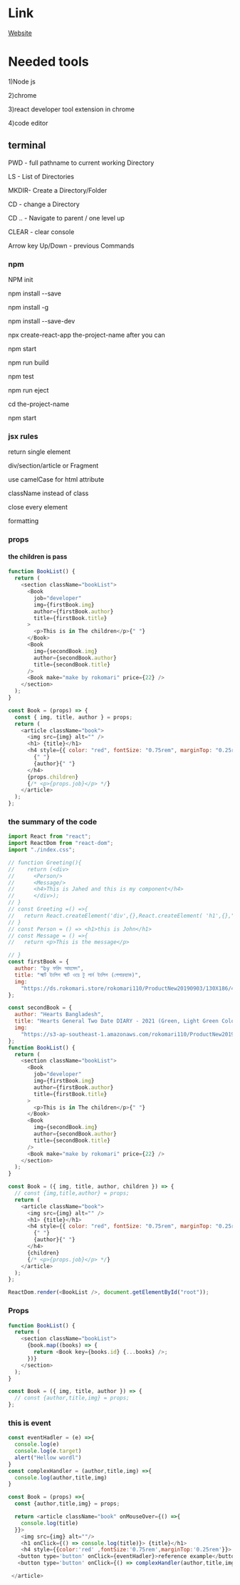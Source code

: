 # Link

[Website](https://react-basic-freecodecamp.netlify.app/)

# Needed tools

1)Node js

2)chrome

3)react developer tool extension in chrome

4)code editor

## terminal

PWD - full pathname to current working Directory

LS - List of Directories

MKDIR- Create a Directory/Folder

CD - change a Directory

CD .. - Navigate to parent / one level up

CLEAR - clear console

Arrow key Up/Down - previous Commands

### npm

NPM init

npm install <package name > --save

npm install <package name > -g

npm install <package name > --save-dev

npx create-react-app the-project-name
after you can

npm start

npm run build

npm test

npm run eject

cd the-project-name

npm start

### jsx rules

return single element

div/section/article or Fragment

use camelCase for html attribute

className instead of class

close every element

formatting

### props

#### the children is pass

```javascript
function BookList() {
  return (
    <section className="bookList">
      <Book
        job="developer"
        img={firstBook.img}
        author={firstBook.author}
        title={firstBook.title}
      >
        <p>This is in The children</p>{" "}
      </Book>
      <Book
        img={secondBook.img}
        author={secondBook.author}
        title={secondBook.title}
      />
      <Book make="make by rokomari" price={22} />
    </section>
  );
}

const Book = (props) => {
  const { img, title, author } = props;
  return (
    <article className="book">
      <img src={img} alt="" />
      <h1> {title}</h1>
      <h4 style={{ color: "red", fontSize: "0.75rem", marginTop: "0.25rem" }}>
        {" "}
        {author}{" "}
      </h4>
      {props.children}
      {/* <p>{props.job}</p> */}
    </article>
  );
};
```

### the summary of the code

```javascript
import React from "react";
import ReactDom from "react-dom";
import "./index.css";

// function Greeting(){
//    return (<div>
//      <Person/>
//      <Message/>
//      <h4>This is Jahed and this is my component</h4>
//      </div>);
// }
// const Greeting =() =>{
//   return React.createElement('div',{},React.createElement( 'h1',{},"hello world"));
// }
// const Person = () => <h1>this is John</h1>
// const Message = () =>{
//   return <p>This is the message</p>

// }
const firstBook = {
  author: "by ফরিদ আহমেদ",
  title: "স্মার্ট ইংলিশ স্মার্ট ওয়ে টু লার্ন ইংলিশ (পেপারব্যাক)",
  img:
    "https://ds.rokomari.store/rokomari110/ProductNew20190903/130X186/46475e27e_173438.jpg",
};

const secondBook = {
  author: "Hearts Bangladesh",
  title: "Hearts General Two Date DIARY - 2021 (Green, Light Green Color)",
  img:
    "https://s3-ap-southeast-1.amazonaws.com/rokomari110/ProductNew20190903/260X372/ea13dfd44_205179.jpg",
};
function BookList() {
  return (
    <section className="bookList">
      <Book
        job="developer"
        img={firstBook.img}
        author={firstBook.author}
        title={firstBook.title}
      >
        <p>This is in The children</p>{" "}
      </Book>
      <Book
        img={secondBook.img}
        author={secondBook.author}
        title={secondBook.title}
      />
      <Book make="make by rokomari" price={22} />
    </section>
  );
}

const Book = ({ img, title, author, children }) => {
  // const {img,title,author} = props;
  return (
    <article className="book">
      <img src={img} alt="" />
      <h1> {title}</h1>
      <h4 style={{ color: "red", fontSize: "0.75rem", marginTop: "0.25rem" }}>
        {" "}
        {author}{" "}
      </h4>
      {children}
      {/* <p>{props.job}</p> */}
    </article>
  );
};

ReactDom.render(<BookList />, document.getElementById("root"));
```

### Props

```javascript
function BookList() {
  return (
    <section className="bookList">
      {book.map((books) => {
        return <Book key={books.id} {...books} />;
      })}
    </section>
  );
}

const Book = ({ img, title, author }) => {
  // const {author,title,img} = props;
};
```

### this is event

```javascript
const eventHadler = (e) =>{
  console.log(e)
  console.log(e.target)
  alert("Hellow wordl")
}
const complexHandler = (author,title,img) =>{
  console.log(author,title,img)
}

const Book = (props) =>{
  const {author,title,img} = props;

  return <article className="book" onMouseOver={() =>{
    console.log(title)
  }}>
    <img src={img} alt=""/>
    <h1 onClick={() => console.log(title)}> {title}</h1>
    <h4 style={{color:'red' ,fontSize:'0.75rem',marginTop:'0.25rem'}}> {author} </h4>
   <button type='button' onClick={eventHadler}>reference example</button>
   <button type='button' onClick={() => complexHandler(author,title,img)}>complex example</button>

 </article>
```
